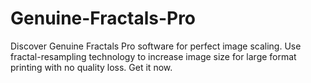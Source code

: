 # Genuine-Fractals-Pro
Discover Genuine Fractals Pro software for perfect image scaling. Use fractal-resampling technology to increase image size for large format printing with no quality loss. Get it now.
